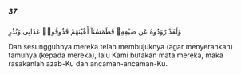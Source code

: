 ##### 37

<span class="ayah">وَلَقَدْ رَٰوَدُوهُ عَن ضَيْفِهِۦ فَطَمَسْنَآ أَعْيُنَهُمْ فَذُوقُوا۟ عَذَابِى وَنُذُرِ</span>

<span class="ayah_translation">Dan sesungguhnya mereka telah membujuknya (agar menyerahkan) tamunya (kepada mereka), lalu Kami butakan mata mereka, maka rasakanlah azab-Ku dan ancaman-ancaman-Ku.</span>
